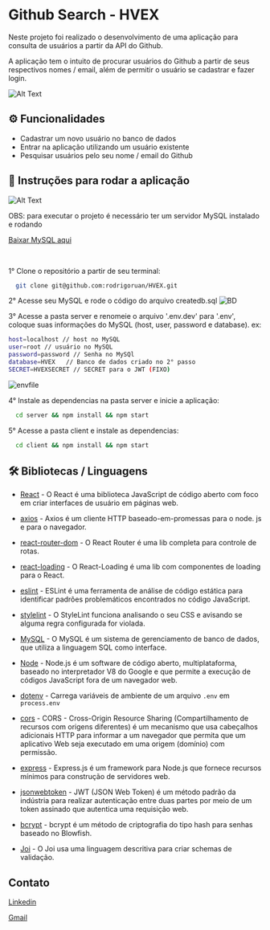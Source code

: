 <h1>Github Search - HVEX</h1>

<p>Neste projeto foi realizado o desenvolvimento de uma aplicação para consulta de usuários a partir da API do Github.</p>
<p>A aplicação tem o intuito de procurar usuários do Github a partir de seus respectivos nomes / email, além de permitir o usuário se cadastrar e fazer login.</p>

![Alt Text](https://media.giphy.com/media/KwITd5nES1vS15cA7A/giphy.gif)

<h2>⚙️ Funcionalidades</h2>

<ul>
  <li>Cadastrar um novo usuário no banco de dados</li>
  <li>Entrar na aplicação utilizando um usuário existente</li>
  <li>Pesquisar usuários pelo seu nome / email do Github</li>
</ul>

<h2>🔧 Instruções para rodar a aplicação</h2>

![Alt Text](https://media.giphy.com/media/6sz6gqNWhmXYtkeO3Q/giphy.gif)

<p>OBS: para executar o projeto é necessário ter um servidor MySQL instalado e rodando</p>

<a href="https://www.mysql.com/products/workbench/">Baixar MySQL aqui</a>

<br />

1° Clone o repositório a partir de seu terminal:
```bash
  git clone git@github.com:rodrigoruan/HVEX.git
```

2° Acesse seu MySQL e rode o código do arquivo createdb.sql
<img src="https://i.ibb.co/CbKzrL5/BD.png" alt="BD" border="0">

3° Acesse a pasta server e renomeie o arquivo '.env.dev' para '.env', coloque suas informações do MySQL (host, user, password e database).
ex:
```bash
host=localhost // host no MySQL
user=root // usuário no MySQL  
password=password // Senha no MySQl
database=HVEX   // Banco de dados criado no 2° passo
SECRET=HVEXSECRET // SECRET para o JWT (FIXO)
```

<img src="https://i.ibb.co/jVj14JT/envfile.png" alt="envfile" border="0">

4° Instale as dependencias na pasta server e inicie a aplicação:
```bash
  cd server && npm install && npm start
```

5° Acesse a pasta client e instale as dependencias:
```bash
  cd client && npm install && npm start
```

<h2>🛠️ Bibliotecas / Linguagens</h2>

 * [React](https://pt-br.reactjs.org/) - O React é uma biblioteca JavaScript de código aberto com foco em criar interfaces de usuário em páginas web.
 * [axios](https://axios-http.com/docs/intro) - Axios é um cliente HTTP baseado-em-promessas para o node. js e para o navegador.
 * [react-router-dom](https://v5.reactrouter.com/web/guides/quick-start) - O React Router é uma lib completa para controle de rotas.
 * [react-loading](https://www.npmjs.com/package/react-loading) - O React-Loading é uma lib com componentes de loading para o React.
 * [eslint](https://eslint.org/) - ESLint é uma ferramenta de análise de código estática para identificar padrões problemáticos encontrados no código JavaScript.
 * [stylelint](https://stylelint.io/) - O StyleLint funciona analisando o seu CSS e avisando se alguma regra configurada for violada.
 
 * [MySQL](https://www.mysql.com/) - O MySQL é um sistema de gerenciamento de banco de dados, que utiliza a linguagem SQL como interface.
 * [Node](https://nodejs.org/en/) - Node.js é um software de código aberto, multiplataforma, baseado no interpretador V8 do Google e que permite a execução de códigos JavaScript fora de um navegador web.
 * [dotenv](https://www.npmjs.com/package/dotenv) - Carrega variáveis de ambiente de um arquivo `.env` em `process.env`
 * [cors](https://www.npmjs.com/package/cors) - CORS - Cross-Origin Resource Sharing (Compartilhamento de recursos com origens diferentes) é um mecanismo que usa cabeçalhos adicionais HTTP para informar a um navegador que permita que um aplicativo Web seja executado em uma origem (domínio) com permissão.
 * [express](https://expressjs.com/pt-br/) - Express.js é um framework para Node.js que fornece recursos mínimos para construção de servidores web.
 * [jsonwebtoken](https://www.npmjs.com/package/jsonwebtoken) - JWT (JSON Web Token) é um método padrão da indústria para realizar autenticação entre duas partes por meio de um token assinado que autentica uma requisição web.
 * [bcrypt](https://www.npmjs.com/package/bcrypt) - bcrypt é um método de criptografia do tipo hash para senhas baseado no Blowfish.
 * [Joi](https://www.npmjs.com/package/joi) - O Joi usa uma linguagem descritiva para criar schemas de validação.

<h2>Contato</h2>

<p><a href="https://www.linkedin.com/in/rodrigo-ruan/">Linkedin</a></p>
<p><a href="mailto:rodrigopython16@gmail.com">Gmail</a></p>
